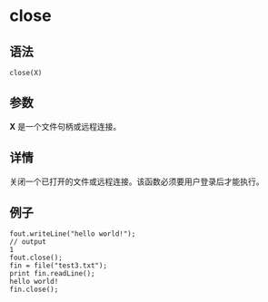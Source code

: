 # close

## 语法

`close(X)`

## 参数

**X** 是一个文件句柄或远程连接。

## 详情

关闭一个已打开的文件或远程连接。该函数必须要用户登录后才能执行。

## 例子

```
fout.writeLine("hello world!");
// output
1
fout.close();
fin = file("test3.txt");
print fin.readLine();
hello world!
fin.close();
```

